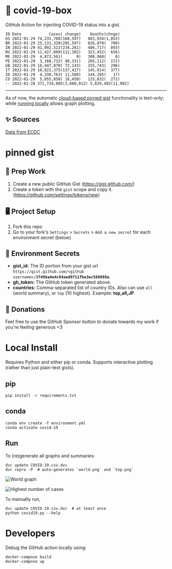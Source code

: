 # 🏥 covid-19-box

GitHub Action for injecting COVID-19 status into a gist.

```
ID Date            Cases( change)    Deaths(chnge)
US 2022-01-29 74,235,708(168,597)   883,934(1,053)
BR 2022-01-29 25,131,320(205,597)   626,870(  700)
IN 2022-01-29 41,092,522(234,281)   486,717(  893)
RU 2022-01-29 11,427,009(112,302)   323,452(  656)
ME 2022-01-29  4,873,561(      0)   300,968(    0)
PE 2022-01-29  3,160,732( 40,331)   205,112(  172)
GB 2022-01-29 16,447,070( 72,143)   155,743(  296)
IT 2022-01-29 10,821,375(137,427)   145,914(  377)
ID 2022-01-29  4,330,763( 11,588)   144,285(   17)
CO 2022-01-29  5,855,858( 18,450)   133,832(  272)
-- 2022-01-28 371,734,085(3,660,812) 5,629,492(11,992)
```

---

As of now, the automatic [cloud-based pinned gist](#pinned-gist) functionality is text-only;
while [running locally](#local-install) allows graph plotting.

## ✨ Sources

[Data from ECDC](https://www.ecdc.europa.eu/en/publications-data/download-todays-data-geographic-distribution-covid-19-cases-worldwide)

# pinned gist

## 🎒 Prep Work
1. Create a new public GitHub Gist (https://gist.github.com/)
1. Create a token with the `gist` scope and copy it. (https://github.com/settings/tokens/new)

## 🖥 Project Setup
1. Fork this repo
1. Go to your fork's `Settings` > `Secrets` > `Add a new secret` for each environment secret (below)

## 🤫 Environment Secrets
- **gist_id:** The ID portion from your gist url `https://gist.github.com/<github username>/`**`37496a4e4c84aed9711fbe3ec560888a`**.
- **gh_token:** The GitHub token generated above.
- **countries:** Comma-separated list of country IDs. Also can use `all` (world summary), or `top` (10 highest). Example: **top,all,JP**.

## 💸 Donations

Feel free to use the GitHub Sponsor button to donate towards my work if you're feeling generous <3

# Local Install

Requires Python and either pip or conda. Supports interactive plotting (rather than just plain-text gists).

## pip

```
pip install -r requirements.txt
```

## conda

```
conda env create -f environment.yml
conda activate covid-19
```

## Run

To (re)generate all graphs and summaries:

```
dvc update COVID-19.csv.dvc
dvc repro -P  # auto-generates `world.png` and `top.png`
```

![World graph](world.png)

![Highest number of cases](top.png)

To manually run,

```
dvc update COVID-19.csv.dvc  # at least once
python covid19.py --help
```

# Developers

Debug the GitHub action locally using:

```
docker-compose build
docker-compose up
```
